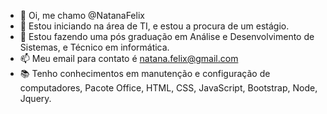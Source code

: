 - 👋 Oi, me chamo @NatanaFelix
- 👀 Estou iniciando na área de TI, e estou a procura de um estágio.
- 🌱 Estou fazendo uma pós graduação em Análise e Desenvolvimento de Sistemas, e Técnico em informática.
- 📫 Meu email para contato é natana.felix@gmail.com
- 📚 Tenho conhecimentos em manutenção e configuração de computadores, Pacote Office, HTML, CSS, JavaScript, Bootstrap,
Node, Jquery. 


<!---
NatanaFelix/NatanaFelix is a ✨ special ✨ repository because its `README.md` (this file) appears on your GitHub profile.
You can click the Preview link to take a look at your changes.
--->
